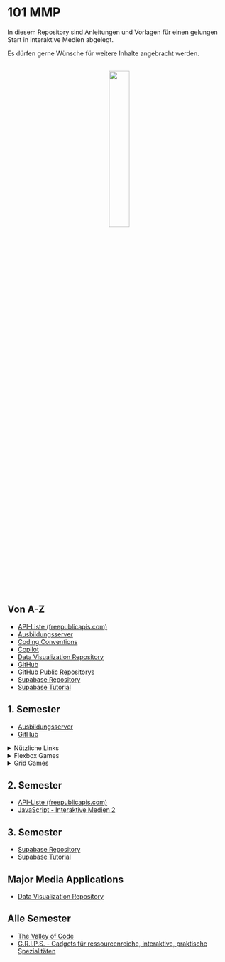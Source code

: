 # 101 MMP

In diesem Repository sind Anleitungen und Vorlagen für einen gelungen Start in interaktive Medien abgelegt. 

Es dürfen gerne Wünsche für weitere Inhalte angebracht werden.

<div align="center">
</div>
<br>
<div align="center">
<img src="https://www.fhgr.ch/typo3conf/ext/sfptemplate/RootPage/Default/Resources/Public/Partials/Logo/Images/Logo.svg" width="30%">
</div>

## Von A-Z
- [API-Liste (freepublicapis.com)](https://freepublicapis.com)
- [Ausbildungsserver](resources/ausbildungsserver.md)
- [Coding Conventions](https://github.com/MaxiMilli/MMP-Coding-Conventions)
- [Copilot](resources/copilot.md)
- [Data Visualization Repository](https://github.com/nickschnee/data-visualization)
- [GitHub](resources/github.md)
- [GitHub Public Repositorys](resources/github_public.md)
- [Supabase Repository](https://github.com/Interaktive-Medien/2023_HS_IM3)
- [Supabase Tutorial](https://github.com/Interaktive-Medien/2023_HS_IM3/blob/main/00_setup/tutorial_supabase.md)

## 1. Semester
- [Ausbildungsserver](resources/ausbildungsserver.md)
- [GitHub](resources/github.md)
<details>
<summary>Nützliche Links</summary>

- [Flexbox Cheat Sheet](https://css-tricks.com/snippets/css/a-guide-to-flexbox/)
- [Grid Cheat Sheet](https://css-tricks.com/snippets/css/complete-guide-grid/)
- [CSS Snippets](https://www.30secondsofcode.org/css/p/1/)
- [Grid It](https://grid-it.ninagraessli.ch/)
- [Squoosh (Bilder optimieren fürs Web)](https://squoosh.app/)
</details>

<details>
<summary>Flexbox Games</summary>

- [Flexbox Froggy](https://flexboxfroggy.com/#de)
- [Flexbox Defense](http://www.flexboxdefense.com/)
- [Flex Box Adventure](https://codingfantasy.com/games/flexboxadventure)
</details>

<details>
<summary>Grid Games</summary>

- [Grid Garden](https://cssgridgarden.com/#de)
- [Grid Attack](https://codingfantasy.com/games/css-grid-attack)
</details>

## 2. Semester
- [API-Liste (freepublicapis.com)](https://freepublicapis.com)
- [JavaScript - Interaktive Medien 2](https://github.com/Interaktive-Medien/2024_im2_javascript)

## 3. Semester
- [Supabase Repository](https://github.com/Interaktive-Medien/2023_HS_IM3)
- [Supabase Tutorial](https://github.com/Interaktive-Medien/2023_HS_IM3/blob/main/00_setup/tutorial_supabase.md)

## Major Media Applications
- [Data Visualization Repository](https://github.com/nickschnee/data-visualization)

## Alle Semester
- [The Valley of Code](https://thevalleyofcode.com/)
- [G.R.I.P.S. - Gadgets für ressourcenreiche, interaktive, praktische Spezialitäten](https://workshops.jugendtrends.ch/grips/)
